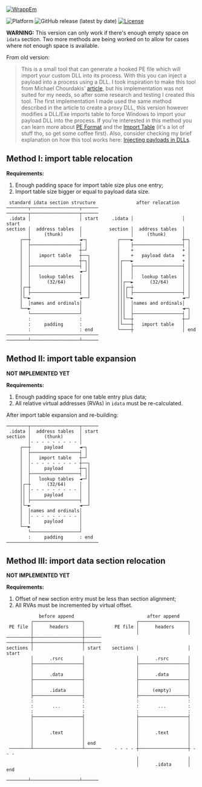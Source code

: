 [![WrappEm](https://live.staticflickr.com/65535/50212827266_ecedc91f80_h.jpg)]()

![Platform](https://img.shields.io/badge/platform-win--32%20%7C%20win--64-blue)
![GitHub release (latest by date)](https://img.shields.io/github/v/release/oAGoulart/wrappem?color=green)
[![License](https://img.shields.io/badge/License-MS--RL-blue)](./LICENSE)

**WARNING:** This version can only work if there's enough empty space on `idata` section. Two more methods are being worked on to allow for cases where not enough space is available.

From old version:
> This is a small tool that can generate a hooked PE file which will import your custom DLL into its process.
> With this you can inject a payload into a process using a DLL.
> I took inspiration to make this tool from Michael Chourdakis' [article], but his implementation was not suited for my needs, so after some research and testing I created this tool.
> The first implementation I made used the same method described in the article to create a proxy DLL, this version however modifies a DLL/Exe imports table to force Windows to import your payload DLL into the process.
> If you're interested in this method you can learn more about [PE Format](https://docs.microsoft.com/en-us/windows/win32/debug/pe-format) and the [Import Table](http://sandsprite.com/CodeStuff/Understanding_imports.html) (it's a lot of stuff tho, so get some coffee first). Also, consider checking my brief explanation on how this tool works here: [Injecting payloads in DLLs](https://oagoulart.github.io/rambles/injecting-payloads-in-dlls).

## Method I: import table relocation

**Requirements:**
1. Enough padding space for import table size plus one entry;
1. Import table size bigger or equal to payload data size.

```text
 standard idata section structure               after relocation
────────┬──────────────────┬──────    ────────┬──────────────────┬──────
 .idata │                  │ start     .idata │                  │ start
section │  address tables  │          section │  address tables  │
        │     (thunk)      │                  │     (thunk)      │
     ┌──┼                  ◄─┐           ┌────►                  ┼─┐
     │  ├──────────────────┤ │           │    ├──────────────────┤ │
     │  │                  ┼─┘           │    +                  + │
     │  │   import table   ┼──┐          │    +   payload data   + │
     │  │                  ┼─┐│          │┌───►                  + │
     │  ├──────────────────┤ ││          ││   ├──────────────────┤ │
     │  │                  ◄─┘│          ││   │                  │ │
     │  │   lookup tables  │  │          ││   │   lookup tables  │ │
     │  │      (32/64)     │  │          ││┌──►      (32/64)     │ │
     │┌─┼                  │  │          │││┌─┼                  │ │
     ││ ├──────────────────┤  │          ││││ ├──────────────────┤ │
     │└─►                  ◄──┘          │││└─►                  ◄─┘
     │  │names and ordinals│             │││  │names and ordinals│
     └──►                  │             │││  │                  ◄─┐
        └──────────────────┘             │││  ├──────────────────┤ │
        :                  :             ││└──┼                  ┼─┘
        :     padding      :             │└───┼   import table   │
        :                  : end         └────┼                  │ end 
──────────────────────────────────    ────────┴──────────────────┴──────
```

## Method II: import table expansion

**NOT IMPLEMENTED YET**

**Requirements:**
1. Enough padding space for one table entry plus data;
1. All relative virtual addresses (RVAs) in `idata` must be re-calculated.

After import table expansion and re-building:
```text
────────┬──────────────────┬──────
 .idata │  address tables  │ start
section │     (thunk)      │
        │- - - - - - - - - │
     ┌──┼     payload      ◄─┐
     │  ├──────────────────┤ │
     │  │   import table   ┼─┘
     │  │- - - - - - - - - ┼──┐
     │  │     payload      ┼─┐│
     │  ├──────────────────┤ ││
     │  │   lookup tables  ◄─┘│
     │┌─┼      (32/64)     │  │
     ││ │- - - - - - - - - │  │
     ││ │     payload      │  │
     ││ ├──────────────────┤  │
     │└─►                  ◄──┘
     │  │names and ordinals│
     │  │- - - - - - - - - │
     │  │     payload      │
     └──►                  │
        └──────────────────┘
        :     padding      : end
──────────────────────────────────
```

## Method III: import data section relocation

**NOT IMPLEMENTED YET**

**Requirements:**
1. Offset of new section entry must be less than section alignment;
1. All RVAs must be incremented by virtual offset.

```text
            before append                           after append
         ┌──────────────────┐                   ┌──────────────────┐
 PE file │      headers     │           PE file │      headers     │
         │                  │                   │                  │
─────────┼──────────────────┼──────    ─────────┼──────────────────┼──────
sections │                  │ start    sections │                  │ start
         │      .rsrc       │                   │      .rsrc       │
         ├──────────────────┤                   ├──────────────────┤
         │                  │                   │                  │
         │      .data       │                   │      .data       │
         ├──────────────────┤                   ├──────────────────┤
         │                  │                   │                  │
         │      .idata      │                   │     (empty)      │
         ├──────────────────┤                   ├──────────────────┤
         :                  :                   :                  :
         :       ...        :                   :       ...        :
         :                  :                   :                  :
         ├──────────────────┤                   ├──────────────────┤
         │                  │                   │                  │
         │                  │                   │                  │
         │      .text       │                   │      .text       │
         │                  │                   │                  │
         │                  │ end               │                  │
 ────────┴──────────────────┴──────     - - - - ┼──────────────────┼ - - -
                                                │                  │
                                                │      .idata      │ end
                                        ────────┴──────────────────┴──────
```


[article]: https://www.codeproject.com/articles/16541/create-your-proxy-dlls-automatically
